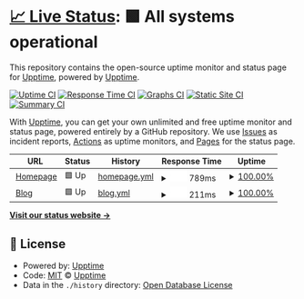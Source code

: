 # [📈 Live Status](https://upptime.github.io/upptime): <!--live status--> **🟩 All systems operational**

This repository contains the open-source uptime monitor and status page for [Upptime](https://upptime.js.org), powered by [Upptime](https://github.com/upptime/upptime).

[![Uptime CI](https://github.com/upptime/upptime/workflows/Uptime%20CI/badge.svg)](https://github.com/upptime/upptime/actions?query=workflow%3A%22Uptime+CI%22)
[![Response Time CI](https://github.com/upptime/upptime/workflows/Response%20Time%20CI/badge.svg)](https://github.com/upptime/upptime/actions?query=workflow%3A%22Response+Time+CI%22)
[![Graphs CI](https://github.com/upptime/upptime/workflows/Graphs%20CI/badge.svg)](https://github.com/upptime/upptime/actions?query=workflow%3A%22Graphs+CI%22)
[![Static Site CI](https://github.com/upptime/upptime/workflows/Static%20Site%20CI/badge.svg)](https://github.com/upptime/upptime/actions?query=workflow%3A%22Static+Site+CI%22)
[![Summary CI](https://github.com/upptime/upptime/workflows/Summary%20CI/badge.svg)](https://github.com/upptime/upptime/actions?query=workflow%3A%22Summary+CI%22)

With [Upptime](https://upptime.js.org), you can get your own unlimited and free uptime monitor and status page, powered entirely by a GitHub repository. We use [Issues](https://github.com/upptime/upptime/issues) as incident reports, [Actions](https://github.com/upptime/upptime/actions) as uptime monitors, and [Pages](https://upptime.github.io/upptime) for the status page.

<!--start: status pages-->
<!-- This summary is generated by Upptime (https://github.com/upptime/upptime) -->
<!-- Do not edit this manually, your changes will be overwritten -->
<!-- prettier-ignore -->
| URL | Status | History | Response Time | Uptime |
| --- | ------ | ------- | ------------- | ------ |
| <img alt="" src="https://icons.duckduckgo.com/ip3/www.2077tech.com.ico" height="13"> [Homepage](https://www.2077tech.com) | 🟩 Up | [homepage.yml](https://github.com/liunnn1994/upptime/commits/HEAD/history/homepage.yml) | <details><summary><img alt="Response time graph" src="./graphs/homepage/response-time-week.png" height="20"> 789ms</summary><br><a href="https://upptime.github.io/upptime/history/homepage"><img alt="Response time 859" src="https://img.shields.io/endpoint?url=https%3A%2F%2Fraw.githubusercontent.com%2Fliunnn1994%2Fupptime%2FHEAD%2Fapi%2Fhomepage%2Fresponse-time.json"></a><br><a href="https://upptime.github.io/upptime/history/homepage"><img alt="24-hour response time 826" src="https://img.shields.io/endpoint?url=https%3A%2F%2Fraw.githubusercontent.com%2Fliunnn1994%2Fupptime%2FHEAD%2Fapi%2Fhomepage%2Fresponse-time-day.json"></a><br><a href="https://upptime.github.io/upptime/history/homepage"><img alt="7-day response time 789" src="https://img.shields.io/endpoint?url=https%3A%2F%2Fraw.githubusercontent.com%2Fliunnn1994%2Fupptime%2FHEAD%2Fapi%2Fhomepage%2Fresponse-time-week.json"></a><br><a href="https://upptime.github.io/upptime/history/homepage"><img alt="30-day response time 848" src="https://img.shields.io/endpoint?url=https%3A%2F%2Fraw.githubusercontent.com%2Fliunnn1994%2Fupptime%2FHEAD%2Fapi%2Fhomepage%2Fresponse-time-month.json"></a><br><a href="https://upptime.github.io/upptime/history/homepage"><img alt="1-year response time 894" src="https://img.shields.io/endpoint?url=https%3A%2F%2Fraw.githubusercontent.com%2Fliunnn1994%2Fupptime%2FHEAD%2Fapi%2Fhomepage%2Fresponse-time-year.json"></a></details> | <details><summary><a href="https://upptime.github.io/upptime/history/homepage">100.00%</a></summary><a href="https://upptime.github.io/upptime/history/homepage"><img alt="All-time uptime 97.56%" src="https://img.shields.io/endpoint?url=https%3A%2F%2Fraw.githubusercontent.com%2Fliunnn1994%2Fupptime%2FHEAD%2Fapi%2Fhomepage%2Fuptime.json"></a><br><a href="https://upptime.github.io/upptime/history/homepage"><img alt="24-hour uptime 100.00%" src="https://img.shields.io/endpoint?url=https%3A%2F%2Fraw.githubusercontent.com%2Fliunnn1994%2Fupptime%2FHEAD%2Fapi%2Fhomepage%2Fuptime-day.json"></a><br><a href="https://upptime.github.io/upptime/history/homepage"><img alt="7-day uptime 100.00%" src="https://img.shields.io/endpoint?url=https%3A%2F%2Fraw.githubusercontent.com%2Fliunnn1994%2Fupptime%2FHEAD%2Fapi%2Fhomepage%2Fuptime-week.json"></a><br><a href="https://upptime.github.io/upptime/history/homepage"><img alt="30-day uptime 100.00%" src="https://img.shields.io/endpoint?url=https%3A%2F%2Fraw.githubusercontent.com%2Fliunnn1994%2Fupptime%2FHEAD%2Fapi%2Fhomepage%2Fuptime-month.json"></a><br><a href="https://upptime.github.io/upptime/history/homepage"><img alt="1-year uptime 96.18%" src="https://img.shields.io/endpoint?url=https%3A%2F%2Fraw.githubusercontent.com%2Fliunnn1994%2Fupptime%2FHEAD%2Fapi%2Fhomepage%2Fuptime-year.json"></a></details>
| <img alt="" src="https://icons.duckduckgo.com/ip3/liunian.js.org.ico" height="13"> [Blog](https://liunian.js.org) | 🟩 Up | [blog.yml](https://github.com/liunnn1994/upptime/commits/HEAD/history/blog.yml) | <details><summary><img alt="Response time graph" src="./graphs/blog/response-time-week.png" height="20"> 211ms</summary><br><a href="https://upptime.github.io/upptime/history/blog"><img alt="Response time 183" src="https://img.shields.io/endpoint?url=https%3A%2F%2Fraw.githubusercontent.com%2Fliunnn1994%2Fupptime%2FHEAD%2Fapi%2Fblog%2Fresponse-time.json"></a><br><a href="https://upptime.github.io/upptime/history/blog"><img alt="24-hour response time 75" src="https://img.shields.io/endpoint?url=https%3A%2F%2Fraw.githubusercontent.com%2Fliunnn1994%2Fupptime%2FHEAD%2Fapi%2Fblog%2Fresponse-time-day.json"></a><br><a href="https://upptime.github.io/upptime/history/blog"><img alt="7-day response time 211" src="https://img.shields.io/endpoint?url=https%3A%2F%2Fraw.githubusercontent.com%2Fliunnn1994%2Fupptime%2FHEAD%2Fapi%2Fblog%2Fresponse-time-week.json"></a><br><a href="https://upptime.github.io/upptime/history/blog"><img alt="30-day response time 294" src="https://img.shields.io/endpoint?url=https%3A%2F%2Fraw.githubusercontent.com%2Fliunnn1994%2Fupptime%2FHEAD%2Fapi%2Fblog%2Fresponse-time-month.json"></a><br><a href="https://upptime.github.io/upptime/history/blog"><img alt="1-year response time 182" src="https://img.shields.io/endpoint?url=https%3A%2F%2Fraw.githubusercontent.com%2Fliunnn1994%2Fupptime%2FHEAD%2Fapi%2Fblog%2Fresponse-time-year.json"></a></details> | <details><summary><a href="https://upptime.github.io/upptime/history/blog">100.00%</a></summary><a href="https://upptime.github.io/upptime/history/blog"><img alt="All-time uptime 100.00%" src="https://img.shields.io/endpoint?url=https%3A%2F%2Fraw.githubusercontent.com%2Fliunnn1994%2Fupptime%2FHEAD%2Fapi%2Fblog%2Fuptime.json"></a><br><a href="https://upptime.github.io/upptime/history/blog"><img alt="24-hour uptime 100.00%" src="https://img.shields.io/endpoint?url=https%3A%2F%2Fraw.githubusercontent.com%2Fliunnn1994%2Fupptime%2FHEAD%2Fapi%2Fblog%2Fuptime-day.json"></a><br><a href="https://upptime.github.io/upptime/history/blog"><img alt="7-day uptime 100.00%" src="https://img.shields.io/endpoint?url=https%3A%2F%2Fraw.githubusercontent.com%2Fliunnn1994%2Fupptime%2FHEAD%2Fapi%2Fblog%2Fuptime-week.json"></a><br><a href="https://upptime.github.io/upptime/history/blog"><img alt="30-day uptime 100.00%" src="https://img.shields.io/endpoint?url=https%3A%2F%2Fraw.githubusercontent.com%2Fliunnn1994%2Fupptime%2FHEAD%2Fapi%2Fblog%2Fuptime-month.json"></a><br><a href="https://upptime.github.io/upptime/history/blog"><img alt="1-year uptime 100.00%" src="https://img.shields.io/endpoint?url=https%3A%2F%2Fraw.githubusercontent.com%2Fliunnn1994%2Fupptime%2FHEAD%2Fapi%2Fblog%2Fuptime-year.json"></a></details>

<!--end: status pages-->

[**Visit our status website →**](https://upptime.github.io/upptime)

## 📄 License

- Powered by: [Upptime](https://github.com/upptime/upptime)
- Code: [MIT](./LICENSE) © [Upptime](https://upptime.js.org)
- Data in the `./history` directory: [Open Database License](https://opendatacommons.org/licenses/odbl/1-0/)
